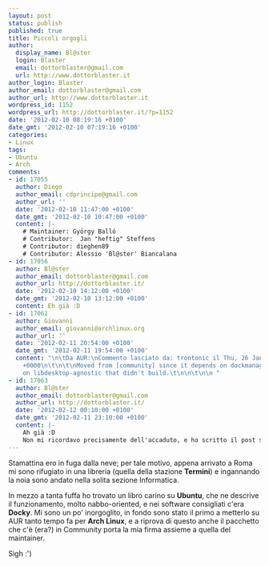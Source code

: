 ```yaml
---
layout: post
status: publish
published: true
title: Piccoli orgogli
author:
  display_name: Bl@ster
  login: Blaster
  email: dottorblaster@gmail.com
  url: http://www.dottorblaster.it
author_login: Blaster
author_email: dottorblaster@gmail.com
author_url: http://www.dottorblaster.it
wordpress_id: 1152
wordpress_url: http://dottorblaster.it/?p=1152
date: '2012-02-10 08:19:16 +0100'
date_gmt: '2012-02-10 07:19:16 +0100'
categories:
- Linux
tags:
- Ubuntu
- Arch
comments:
- id: 17055
  author: Diego
  author_email: cdprincipe@gmail.com
  author_url: ''
  date: '2012-02-10 11:47:00 +0100'
  date_gmt: '2012-02-10 10:47:00 +0100'
  content: |-
    # Maintainer: György Balló
    # Contributor:  Jan "heftig" Steffens
    # Contributor: dieghen89
    # Contributor: Alessio 'Bl@ster' Biancalana
- id: 17056
  author: Bl@ster
  author_email: dottorblaster@gmail.com
  author_url: http://dottorblaster.it/
  date: '2012-02-10 14:12:00 +0100'
  date_gmt: '2012-02-10 13:12:00 +0100'
  content: Eh già :D
- id: 17061
  author: Giovanni
  author_email: giovanni@archlinux.org
  author_url: ''
  date: '2012-02-11 20:54:00 +0100'
  date_gmt: '2012-02-11 19:54:00 +0100'
  content: "\n\tDa AUR:\nCommento lasciato da: trontonic il Thu, 26 Jan 2012 10:37:42
    +0000\n\t\n\t\nMoved from [community] since it depends on dockmanager that depends
    on libdesktop-agnostic that didn't build.\t\n\n\t\n\n "
- id: 17063
  author: Bl@ster
  author_email: dottorblaster@gmail.com
  author_url: http://dottorblaster.it/
  date: '2012-02-12 00:10:00 +0100'
  date_gmt: '2012-02-11 23:10:00 +0100'
  content: |-
    Ah già :D
    Non mi ricordavo precisamente dell'accaduto, e ho scritto il post sul telefono quindi mi veniva poco comodo controllare al volo.
---
```

<p>Stamattina ero in fuga dalla neve; per tale motivo, appena arrivato a Roma mi sono rifugiato in una libreria (quella della stazione <strong>Termini</strong>) e ingannando la noia sono andato nella solita sezione Informatica.</p>
<p>In mezzo a tanta fuffa ho trovato un libro carino su <strong>Ubuntu</strong>, che ne descrive il funzionamento, molto nabbo-oriented, e nei software consigliati c'era <strong>Docky</strong>. Mi sono un po' inorgoglito, in fondo sono stato il primo a metterlo su AUR tanto tempo fa per <strong>Arch Linux</strong>, e a riprova di questo anche il pacchetto che c'è (era?) in Community porta la mia firma assieme a quella del maintainer.</p>
<p>Sigh :')</p>
